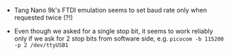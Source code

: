  * Tang Nano 9k's FTDI emulation seems to set baud rate only when requested twice (?!)

 * Even though we asked for a single stop bit, it seems to work reliably only if we ask for 2 stop bits from software side, e.g. `picocom -b 115200 -p 2 /dev/ttyUSB1`
